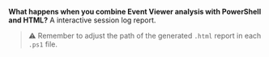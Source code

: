 **What happens when you combine Event Viewer analysis with PowerShell and HTML?**
A interactive session log report.

> ⚠️ Remember to adjust the path of the generated `.html` report in each `.ps1` file.
